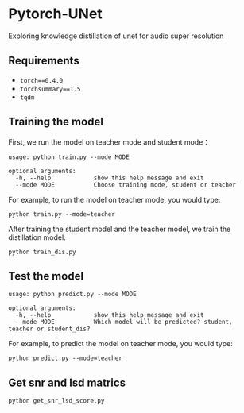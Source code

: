 # Pytorch-UNet
Exploring knowledge distillation of unet for audio super resolution
## Requirements
* `torch==0.4.0`
* `torchsummary==1.5`
* `tqdm`

## Training the model
First, we run the model on teacher mode and student mode：
```
usage: python train.py --mode MODE 

optional arguments:
  -h, --help            show this help message and exit
  --mode MODE           Choose training mode, student or teacher
``` 
For example, to run the model on teacher mode, you would type:
```
python train.py --mode=teacher
```
After training the student model and the teacher model, we train the distillation model.
```
python train_dis.py 
```
## Test the model
```
usage: python predict.py --mode MODE

optional arguments:
  -h, --help            show this help message and exit
  --mode MODE           Which model will be predicted? student, teacher or student_dis?
```
For example, to predict the model on teacher mode, you would type:
```
python predict.py --mode=teacher
```
## Get snr and lsd matrics
```
python get_snr_lsd_score.py
```